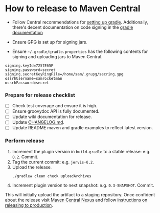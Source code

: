 # How to release to Maven Central

* Follow Central recommendations for [setting up gradle][ossrh-gradle].
  Additionally, there's decent documentation on code signing in the [gradle
  documentation][gradle-signing]

* Ensure GPG is set up for signing jars.
* Ensure `~/.gradle/gradle.properties` has the following contents for signing
  and uploading jars to Maven Central.

```
signing.keyId=7257E65F
signing.password=secret
signing.secretKeyRingFile=/home/sam/.gnupg/secring.gpg
ossrhUsername=samrocketman
ossrhPassword=secret
```

### Prepare for release checklist

- [ ] Check test coverage and ensure it is high.
- [ ] Ensure groovydoc API is fully documented.
- [ ] Update wiki documentation for release.
- [ ] Update [CHANGELOG.md](CHANGELOG.md).
- [ ] Update README maven and gradle examples to reflect latest version.

### Perform release

1. Increment the plugin version in `build.gradle` to a stable release:
   e.g. `0.2`.  Commit.
2. Tag the current commit: e.g. `jervis-0.2`.
3. Upload the release.
   ```
   ./gradlew clean check uploadArchives
   ```
4. Increment plugin version to next snapshot: e.g. `0.3-SNAPSHOT`.  Commit.

This will initially upload the artifact to a staging repository.  Once confident
about the release visit [Maven Central Nexus][ossrh] and follow [instructions on
releasing to production][ossrh-release].

[gradle-signing]: https://docs.gradle.org/current/userguide/signing_plugin.html
[ossrh-gradle]: http://central.sonatype.org/pages/gradle.html
[ossrh-guide]: http://central.sonatype.org/pages/ossrh-guide.html
[ossrh]: https://oss.sonatype.org/
[ossrh-release]: http://central.sonatype.org/pages/releasing-the-deployment.html
